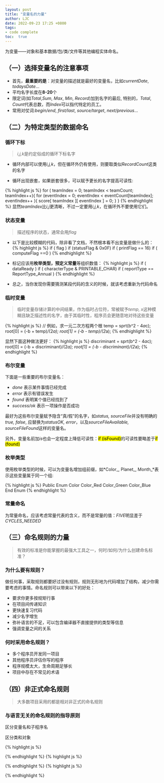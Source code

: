 ```yaml
---
layout: post
title: "变量名的力量"
author: LJC
date: 2022-09-23 17:25 +0800
tags:
- code complete
toc:  true
---
```


为变量——对象和基本数据/包/类/文件等其他编程实体命名。

## （一）选择变量名的注意事项

- 首先，**最重要的是**：对变量的描述就是最好的变量名，比如*currentDate*, *todaysDate*...
- 平均名字长度在**8-20**个
- 限定词(如*Total*,*Sum*, *Max*, *Min*, *Record*)加到名字的最后, 特别的，*Total*, *Count*代表总数，而*Index*可以指代特定的员工。
- 常用对仗词:*begin/end*, *first/last*, *source/target*, *next/previous*...


## （二）为特定类型的数据命名

### 循环下标

> *i,j,k*是约定俗成的循环下标名字

- 循环内部可以使用*i,j,k*，但在循环外仍有使用，则要取类似*RecordCount*这类的名字

- 循环出现嵌套，如果嵌套很多，可以赋予更长的名字提高可读性:

{% highlight js %}
for ( teamIndex = 0; teamIndex < teamCount; teamIndex++){
    for (eventIndex = 0; eventIndex < eventCount[teamIndex]; eventIndex++ ){
        score[ teamIndex ][ eventIndex ] = 0;
    }
}
{% endhighlight %}
显然*teamIndex*比*i,j*更清晰，不过一定要用*i,j,k*，在循环外不要使用它们。

### 状态变量

> 描述程序的状态，通常会用*flag*

- 以下是比较模糊的代码，除非看了文档，不然根本看不出变量是做什么的：
{% highlight js %}
if ( flag )
if (statusFlag & 0x0F)
if ( printFlag == 16)
if ( computeFlag ==0 )
{% endhighlight %}

- 标记应该用**枚举类型，预定义常量**等组织数值：
{% highlight js %}
if ( dataReady )
if ( characterType & PRINTABLE_CHAR)
if ( reportType == ReportType_Annual )
{% endhighlight %}

- 总之，当你发现你需要猜测某段代码的含义的时候，就该考虑重新为代码命名

### 临时变量

> 临时变量存储计算的中间结果，作为临时占位符，常被赋予*temp, x*这种模糊且缺乏描述性的名字，由于其临时性，程序员会更随意地对待这些变量

{% highlight js %}
// 例如，求一元二次方程两个根
temp = sprt(b^2 - 4*a*c);
root[0] = (-b + temp)/(2*a);
root[1] = (-b - temp)/(2*a);
{% endhighlight %}

显然下面这种做法更好：
{% highlight js %}
discriminant = sprt(b^2 - 4*a*c);
root[0] = (-b + discriminant)/(2*a);
root[1] = (-b - discriminant)/(2*a);
{% endhighlight %}

### 布尔变量

下面是一些重要的布尔变量名：

- *done* 表示某件事情已经完成
- *error* 表示有错误发生
- *found* 表明某个值已经找到了
- *success/ok* 表示一项操作是否成功

最好为这些布尔变量赋予隐含“真/假”的名字，如*status, sourceFile*并没有明确的*true, false*, 应替换为*statusOK, error*，以及*sourceFileAvailable, sourceFileFound*这样的变量名。

另外，变量名前加*is*也会一定程度上降低可读性：<mark>if (isFound)</mark>的可读性要略差于<mark>if (found)</mark>

### 枚举类型

使用枚举类型的时候，可以为变量名增加组前缀，如*Color_, Planet_, Month_*表示这些变量属于同一个组:

{% highlight js %}
Public Enum Color
    Color_Red
    Color_Green
    Color_Blue
End Enum
{% endhighlight %}

### 常量命名
为常量命名，应该考虑常量代表的含义，而不是常量的值：*FIVE*明显差于*CYCLES_NEEDED*

## （三）命名规则的力量
> 有效的标准是你能掌握的最强大工具之一，何时/如何/为什么创建命名标准？

### 为什么要有规则？
做任何事，采取规则都要好过没有规则，规则无形地为代码增加了结构，减少你需要考虑的事情。命名规则可以带来以下的好处：
- 要求你更多按规矩行事
- 在项目间传递知识
- 更快速复习代码
- 减少名字增生
- 弥补语言的不足，可以包含编译器不直接提供的类型等信息
- 强调变量之间的关系

### 何时采用命名规则？
- 多个程序员开发同一项目
- 其他程序员评估你写的程序
- 程序规模太大，生命周期足够长
- 项目中存在不常见的术语

## （四）非正式命名规则
> 大多数项目采用的都是相对非正式的命名规则

### 与语言无关的命名规则的指导原则

区分变量名和子程序名

区分类和对象

{% highlight js %}


{% endhighlight %}
{% highlight js %}


{% endhighlight %}
{% highlight js %}


{% endhighlight %}